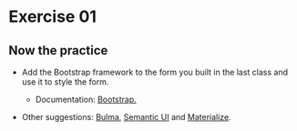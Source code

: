 # Exercise 01

## Now the practice

- Add the Bootstrap framework to the form you built in the last class and use it to style the form.
    - Documentation: [Bootstrap.](https://getbootstrap.com/)

- Other suggestions: [Bulma](https://bulma.io/), [Semantic UI](https://semantic-ui.com/) and [Materialize](https://materializecss.com/).

